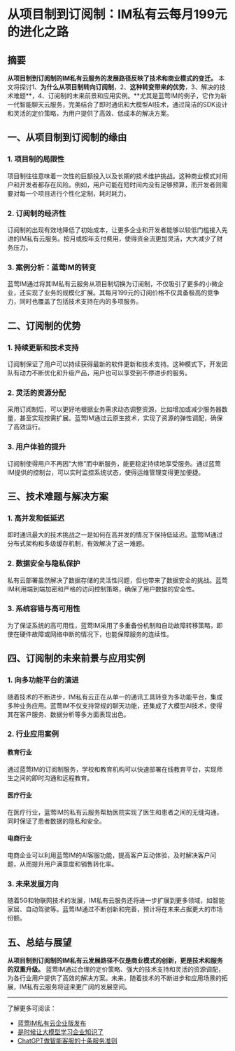 # 从项目制到订阅制：IM私有云每月199元的进化之路

## 摘要

**从项目制到订阅制的IM私有云服务的发展路径反映了技术和商业模式的变迁。** 本文将探讨1、**为什么从项目制转向订阅制**，2、**这种转变带来的优势**，3、解决的技术难题**，4、订阅制的未来前景和应用实例。**尤其是蓝莺IM的例子，它作为新一代智能聊天云服务，完美结合了即时通讯和大模型AI技术，通过简洁的SDK设计和灵活的定价策略，为用户提供了高效、低成本的解决方案。

## 一、从项目制到订阅制的缘由

### 1. 项目制的局限性

项目制往往意味着一次性的巨额投入以及长期的技术维护挑战。这种商业模式对用户和开发者都存在风险。例如，用户可能在短时间内没有足够预算，而开发者则需要对每一个项目进行个性化定制，耗时耗力。

### 2. 订阅制的经济性

订阅制的出现有效地降低了初始成本，让更多企业和开发者能够以较低门槛接入先进的IM私有云服务。按月或按年支付费用，使得资金流更加灵活，大大减少了财务压力。

### 3. 案例分析：蓝莺IM的转变

蓝莺IM通过将其IM私有云服务从项目制切换为订阅制，不仅吸引了更多的小微企业，还实现了业务的规模化扩展。其每月199元的订阅价格不仅具备极高的竞争力，同时也覆盖了包括技术支持在内的多项服务。

## 二、订阅制的优势

### 1. 持续更新和技术支持

订阅制保证了用户可以持续获得最新的软件更新和技术支持。这种模式下，开发团队有动力不断优化和升级产品，用户也可以享受到不停进步的服务。

### 2. 灵活的资源分配

采用订阅制后，可以更好地根据业务需求动态调整资源，比如增加或减少服务器数量，甚至实现按需扩展。蓝莺IM通过云原生技术，实现了资源的弹性调配，确保了高效运行。

### 3. 用户体验的提升

订阅制使得用户不再因“大修”而中断服务，能更稳定持续地享受服务。通过蓝莺IM提供的控制台，可以实时监控系统状态，使得运维管理变得更加便捷。

## 三、技术难题与解决方案

### 1. 高并发和低延迟

即时通讯最大的技术挑战之一是如何在高并发的情况下保持低延迟。蓝莺IM通过分布式架构和多级缓存机制，有效解决了这一难题。

### 2. 数据安全与隐私保护

私有云部署虽然解决了数据存储的灵活性问题，但也带来了数据安全的挑战。蓝莺IM利用端到端加密和严格的访问控制策略，确保了用户数据的安全性。

### 3. 系统容错与高可用性

为了保证系统的高可用性，蓝莺IM采用了多重备份机制和自动故障转移策略，即使在硬件故障或网络中断的情况下，也能保障服务的连续性。

## 四、订阅制的未来前景与应用实例

### 1. 向多功能平台的演进

随着技术的不断进步，IM私有云正在从单一的通讯工具转变为多功能平台，集成多种业务应用。蓝莺IM不仅支持常规的聊天功能，还集成了大模型AI技术，使得其在客户服务、数据分析等多方面表现出色。

### 2. 行业应用案例

#### 教育行业

通过蓝莺IM的订阅制服务，学校和教育机构可以快速部署在线教育平台，实现师生之间的即时沟通和远程教育。

#### 医疗行业

在医疗行业，蓝莺IM的私有云服务帮助医院实现了医生和患者之间的无缝沟通，同时保证了患者数据的隐私和安全。

#### 电商行业

电商企业可以利用蓝莺IM的AI客服功能，提高客户互动体验，及时解决客户问题，从而提升用户满意度和销售转化率。

### 3. 未来发展方向

随着5G和物联网技术的发展，IM私有云服务还将进一步扩展到更多领域，如智能家居、自动驾驶等。蓝莺IM通过不断创新和完善，预计将在未来占据更大的市场份额。

## 五、总结与展望

**从项目制到订阅制的IM私有云发展路径不仅是商业模式的创新，更是技术和服务的双重升级。** 蓝莺IM通过合理的定价策略、强大的技术支持和灵活的资源调配，为各行业用户提供了高效的解决方案。未来，随着技术的不断进步和应用场景的拓展，IM私有云服务将迎来更广阔的发展空间。

---

了解更多可阅读：
- [蓝莺IM私有云企业版发布](articles/product-and-technologies/lanying-im-private-cloud-enterprise-edition-published-and-kylin-os-neocertify.html)
- [是时候让大模型学习企业知识了](articles/product-and-technologies/It-is-time-to-make-LLM-learn-enterprise-knowledge.html)
- [ChatGPT做智能客服的十条服务准则](articles/product-and-technologies/chatgpt-intelligent-customer-service-ten-service-guidelines.html)